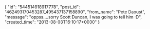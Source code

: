 {
   "id": "544514918917778",
   "post_id": "462493170453287_495437137158890",
   "from_name": "Pete Daoust",
   "message": "oppss....sorry Scott Duncan, I was going to tell him :D",
   "created_time": "2013-08-03T16:10:17+0000"
 }
